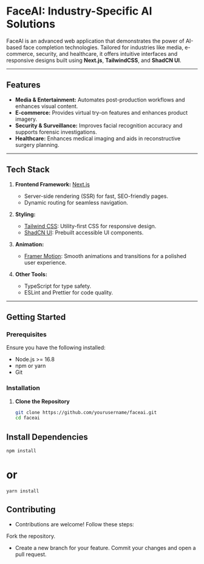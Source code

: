 # FaceAI: Industry-Specific AI Solutions

FaceAI is an advanced web application that demonstrates the power of AI-based face completion technologies. Tailored for industries like media, e-commerce, security, and healthcare, it offers intuitive interfaces and responsive designs built using **Next.js**, **TailwindCSS**, and **ShadCN UI**.

---


## **Features**
- **Media & Entertainment:** Automates post-production workflows and enhances visual content.
- **E-commerce:** Provides virtual try-on features and enhances product imagery.
- **Security & Surveillance:** Improves facial recognition accuracy and supports forensic investigations.
- **Healthcare:** Enhances medical imaging and aids in reconstructive surgery planning.

---

## **Tech Stack**
1. **Frontend Framework:** [Next.js](https://nextjs.org/)  
   - Server-side rendering (SSR) for fast, SEO-friendly pages.  
   - Dynamic routing for seamless navigation.

2. **Styling:**  
   - [Tailwind CSS](https://tailwindcss.com/): Utility-first CSS for responsive design.  
   - [ShadCN UI](https://ui.shadcn.dev/): Prebuilt accessible UI components.

3. **Animation:**  
   - [Framer Motion](https://www.framer.com/motion/): Smooth animations and transitions for a polished user experience.

4. **Other Tools:**  
   - TypeScript for type safety.  
   - ESLint and Prettier for code quality.  

---

## **Getting Started**

### **Prerequisites**
Ensure you have the following installed:
- Node.js >= 16.8  
- npm or yarn  
- Git  

### **Installation**

1. **Clone the Repository**
   ```bash
   git clone https://github.com/yourusername/faceai.git
   cd faceai


## Install Dependencies
```
npm install 
```

# or
```
yarn install
```

## Contributing
- Contributions are welcome! Follow these steps:

Fork the repository.
- Create a new branch for your feature.
Commit your changes and open a pull request.
